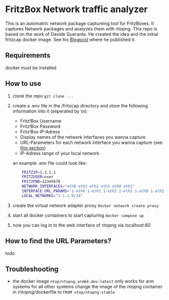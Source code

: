 # FritzBox Network traffic analyzer

This is an automatric network package captureing tool for FritzBoxes. It captures Network packages and analyzes them with ntopng.
This repo is based on the work of Davide Queranta. He created the idea and the initial fritzcap docker image. See his [Blogpost](https://davquar.it/post/self-hosting/ntopng-fritzbox-monitoring/) where he published it.

## Requirements

docker must be installed

## How to use

1. clone the repo
    ```git clone ...```
2. create a .env file in the /fritzcap directory and store the following information into it (seperated by \n):
    - Fritz!Box Username
    - Fritz!Box Password
    - Fritz!Box IP-Adress
    - Display names of the network interfaces you wanna capture
    - URL-Parameters for each network interface you wanna capture (see [this section](#how-to-find-the-url-parameters))
    - IP-Adress range of your local network

    an example .env file could look like:

    ```bash
        FRITZIP=1.1.1.1
        FRITZUSER=user
        FRITZPWD=12345678
        NETWORK_INTERFACES="eth0 eth1 eth2 eth3 ath0 ath1"
        INTERFACE_URL_PARAMS="1-eth0 1-eth1 1-eth2 1-eth3 1-ath0 1-ath1"
        LOCAL_NETWORKS="1.1.1.0/24"
    ```

3. create the virtual network adapter proxy
    ```docker network create proxy```
4. start all docker containers to start capturing
    ```docker compose up```
5. now you can log in to the web interface of ntopng via localhost:80

## How to find the URL Parameters?

todo

## Troubleshooting

- the docker image `ntop/ntopng_arm64.dev:latest` only works for arm systems for all other systems change the image of the ntopng container in /ntopng/dockerfile to `FROM ntop/ntopng:stable`
